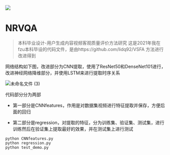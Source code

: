 ![](https://img.shields.io/cocoapods/l/NRVQA.svg?style=flat)
# NRVQA

> 本科毕业设计-用户生成内容视频客观质量评价方法研究
> 这是2021年我在fzu本科毕设的代码文件，是由https://github.com/lidq92/VSFA 方法进行改进得到

网络结构如下图，改进部分为CNN提取，使用了ResNet50和DenseNet101进行，改进神经网络降维部分，并使用LSTM来进行提取时序关系


![未命名文件 (3)](https://user-images.githubusercontent.com/36041684/120127571-493e5400-c1f2-11eb-9962-3d57c0eecd90.jpg)

代码部分分为两部

- 第一部分是CNNfeatures，作用是对数据集视频进行特征提取并保存，方便后面的回归

- 第二部分是regression，对提取的特征，分为训练集、验证集、测试集，进行训练然后在验证集上提取最好的效果，并在测试集上进行测试

```
python CNNfeatures.py
python regression.py
python test_demo.py
```
